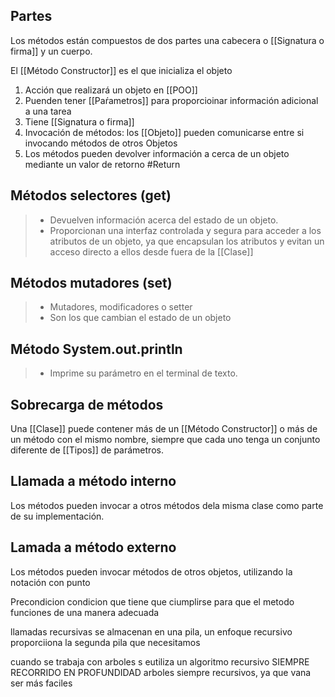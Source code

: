 ## Partes

Los métodos están compuestos de dos partes una cabecera o [[Signatura o firma]] y un cuerpo.

El [[Método Constructor]] es el que inicializa el objeto

1. Acción que realizará un objeto en [[POO]]
2. Puenden tener [[Paŕametros]] para proporcioinar información adicional a una tarea
3. Tiene  [[Signatura o firma]] 
4. Invocación de métodos: los [[Objeto]] pueden comunicarse entre si invocando métodos de otros Objetos
5. Los métodos pueden devolver información a cerca de un objeto mediante un valor de retorno #Return


## Métodos selectores (get)

>- Devuelven información acerca del estado de un objeto.
>- Proporcionan una interfaz controlada y segura para acceder a los atributos de un objeto, ya que encapsulan los atributos y evitan un acceso directo a ellos desde fuera de la [[Clase]]


## Métodos mutadores (set)
>- Mutadores, modificadores o setter
>- Son los que cambian el estado de un objeto


## Método System.out.println
>- Imprime su parámetro en el terminal de texto.


## Sobrecarga de métodos

Una [[Clase]] puede contener más de un [[Método Constructor]] o más de un método con el mismo
nombre, siempre que cada uno tenga un conjunto diferente de [[Tipos]] de parámetros.

## Llamada a método interno
Los métodos pueden invocar a otros métodos dela misma clase como parte de su
implementación.

## Lamada a método externo
Los métodos pueden invocar métodos de otros objetos, utilizando la notación con punto


Precondicion
condicion que tiene que ciumplirse para que el metodo funciones de una manera adecuada

llamadas recursivas se almacenan en una pila, un enfoque recursivo proporciiona la segunda pila que necesitamos

cuando se trabaja con arboles s eutiliza un algoritmo recursivo SIEMPRE
RECORRIDO EN PROFUNDIDAD 
arboles siempre recursivos, ya que vana  ser más faciles
